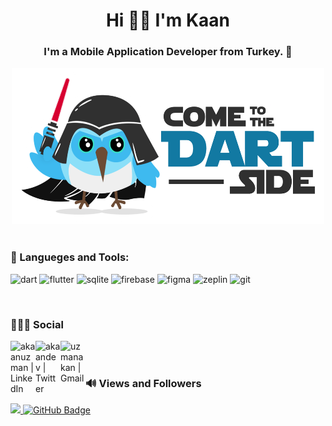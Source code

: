 <h1 align="center">Hi 👋🏻 I'm Kaan</h1>
<h3 align="center">I'm a Mobile Application Developer from Turkey. 📱</h3>

<p align="center">
<img src="https://github.com/kevmoo/dart_side/blob/master/Dash%20Dart%20PNG%20%20-%20black.png" alt="Cover" width=500 height=250>
    
</br>
</br>

###  🚀 Langueges and Tools:

<p align="left>
    <img alt="swift" width="40px" height="40" src="https://www.vectorlogo.zone/logos/swift/swift-icon.svg"/>
    <img alt="dart" width="40px" height="40" src="https://www.vectorlogo.zone/logos/dartlang/dartlang-icon.svg"/>
    <img alt="flutter" width="40px" height="40" src="https://www.vectorlogo.zone/logos/flutterio/flutterio-icon.svg"/>
    <img alt="sqlite" width="40px" height="40" src="https://www.vectorlogo.zone/logos/sqlite/sqlite-icon.svg"/>
    <img alt="firebase" width="40px" height="40" src="https://www.vectorlogo.zone/logos/firebase/firebase-icon.svg"/>
    <img alt="figma" width="40px" height="40" src="https://www.vectorlogo.zone/logos/figma/figma-icon.svg"/>
    <img alt="zeplin" width="40px" height="40" src="https://www.vectorlogo.zone/logos/zeplinio/zeplinio-icon.svg"/>
    <img alt="git" width="40px" height="40" src="https://www.vectorlogo.zone/logos/git-scm/git-scm-icon.svg"/>
</p>

</br>

### 🧑🏻‍💻 Social
<p align="left">
    <a href="https://www.linkedin.com/in/akaanuzman/" target="blank">
        <img src="https://edent.github.io/SuperTinyIcons/images/svg/linkedin.svg" align="left" alt="akaanuzman | LinkedIn" width="40px"/>
    </a>
    <a href="https://twitter.com/akaandev" target="blank">
        <img src="https://edent.github.io/SuperTinyIcons/images/svg/twitter.svg" align="left" alt="akaandev | Twitter" width="40px"/>
    </a>
    <a href="uzmanakan@gmail.com" target="blank">
        <img src="https://edent.github.io/SuperTinyIcons/images/svg/gmail.svg" align="left" alt="uzmanakan | Gmail" width="40px"/>
    </a>
</p>

</br>
</br>

### 🔊 Views and Followers
<a href="https://github.com/Meghna-DAS/github-profile-views-counter">
    <img src="https://komarev.com/ghpvc/?username=akaanuzman">
</a>
<a href="https://github.com/akaanuzman?tab=followers"><img src="https://img.shields.io/github/followers/akaanuzman?label=Followers&style=social" alt="GitHub Badge"></a>
